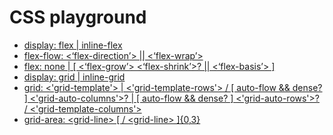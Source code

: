 # CSS playground

* [display: flex \| inline-flex](flex-display.html)
* [flex-flow: &lt;‘flex-direction’&gt; \|\| &lt;‘flex-wrap’&gt;](flex-flow.html)
* [flex: none \| \[ \<‘flex-grow’\> \<‘flex-shrink’\>? \|\| \<‘flex-basis’\> \]](flex.html)
* [display: grid \| inline-grid](grid-display.html)
* [grid: &lt;'grid-template'&gt; \| &lt;'grid-template-rows'&gt; / \[ auto-flow && dense? \] &lt;'grid-auto-columns'&gt;? \| \[ auto-flow && dense? \] &lt;'grid-auto-rows'&gt;? / &lt;'grid-template-columns'&gt;](grid.html)
* [grid-area: &lt;grid-line&gt; \[ / &lt;grid-line&gt; \]{0,3}](grid-area.html)
